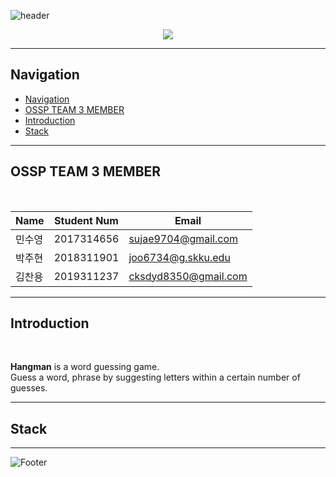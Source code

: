 ![header](https://capsule-render.vercel.app/api?type=waving&color=0:8dc73f,100:2e4e3f&height=200&section=header&text=Hang-Man&fontColor=ffffff&fontAlignY=30)

<p align='center'>
<a href="https://suyoung-min.github.io/Hang-man/">
    <img src="https://img.shields.io/badge/DEMO%20-%234FC08D.svg?&style=for-the-badge&&logoColor=white"/>
  </a></p>

---
## Navigation
- [Navigation](#navigation)
- [OSSP TEAM 3 MEMBER](#ossp-team-3-member)
- [Introduction](#introduction)
- [Stack](#stack)
---
## OSSP TEAM 3 MEMBER
<br>

| Name | Student Num | Email |
| -- | -- | -- |
| 민수영 | 2017314656 | sujae9704@gmail.com |
| 박주현 | 2018311901 | joo6734@g.skku.edu |
| 김찬용 | 2019311237 | cksdyd8350@gmail.com |

---
## Introduction
<br>

**Hangman** is a word guessing game.  
Guess a word, phrase by suggesting letters within a certain number of guesses. 


---
## Stack
---


![Footer](https://capsule-render.vercel.app/api?type=waving&color=0:8dc73f,100:2e4e3f&height=200&section=footer)